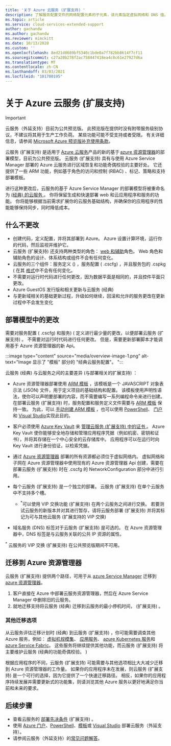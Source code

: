 ```yaml
---
title: '关于 Azure 云服务 (扩展支持) '
description: 了解服务配置文件的网络配置元素的子元素，该元素指定虚拟网络和 DNS 值。
ms.topic: article
ms.service: cloud-services-extended-support
author: gachandw
ms.author: gachandw
ms.reviewer: mimckitt
ms.date: 10/13/2020
ms.custom: ''
ms.openlocfilehash: 8ed21d8689bf5340c1bde0a7f782bb8614f7cf11
ms.sourcegitcommit: c27a20b278f2ac758447418ea4c8c61e27927d6a
ms.translationtype: MT
ms.contentlocale: zh-CN
ms.lasthandoff: 03/03/2021
ms.locfileid: "101700195"
---
```

# <a name="about-azure-cloud-services-extended-support"></a>关于 Azure 云服务 (扩展支持) 

> [!IMPORTANT]
> 云服务（外延支持）目前为公共预览版。
> 此预览版在提供时没有附带服务级别协议，不建议将其用于生产工作负荷。 某些功能可能不受支持或者受限。 有关详细信息，请参阅 [Microsoft Azure 预览版补充使用条款](https://azure.microsoft.com/support/legal/preview-supplemental-terms/)。

云服务 (扩展支持) 是适用于 [Azure 云服务](https://azure.microsoft.com/services/cloud-services/)产品的新的基于 [azure 资源管理器](../azure-resource-manager/management/overview.md)的部署模型，目前为公共预览版。 云服务 (扩展支持) 具有与使用 Azure Service Manager 部署的 Azure 云服务进行区域恢复和功能奇偶校验的主要好处。 它还提供了一些 ARM 功能，例如基于角色的访问和控制 (RBAC) 、标记、策略和支持部署模板。  

进行这种更改后，云服务的基于 Azure Service Manager 的部署模型将被重命名为 [ (经典) 的云服务 ](../cloud-services/cloud-services-choose-me.md)。 你将保留生成和快速部署 web 和云应用程序和服务的功能。 你将能够根据当前需求扩展你的云服务基础结构，并确保你的应用程序的性能能够保持同步，同时降低成本。  

## <a name="what-does-not-change"></a>什么不更改 
- 创建代码，定义配置，并将其部署到 Azure。 Azure 设置计算环境，运行你的代码，然后监视并维护它。
- 云服务 (扩展支持) 还支持两种类型的角色： [web 和辅助](../cloud-services/cloud-services-choose-me.md)角色。 Web 角色和辅助角色的设计、体系结构或组件不会有任何变化。 
- 云服务的三个组件：服务定义 () ，服务配置 ( .cscfg) ，并且服务包的 .cspkg ( 在其 [格式](cloud-services-model-and-package.md)中不会有任何变化。 
- 不需要对运行时代码进行任何更改，因为数据平面是相同的，并且控件平面只更改。 
- Azure GuestOS 发行版和相关更新与云服务 (经典) 
- 与更新域相关的基础更新过程，升级如何继续，回滚和允许的服务更改在更新过程中不会发生变化

## <a name="changes-in-deployment-model"></a>部署模型中的更改

需要对服务配置 ( .cscfg) 和服务)  ( 定义进行最少量的更改，以便部署云服务 (扩展支持) 。 不需要对运行时代码进行任何更改。 但是，需要更新部署脚本才能调用基于 Azure 资源管理器的新 Api。 

:::image type="content" source="media/overview-image-1.png" alt-text="Image 显示了 &quot;模板&quot; 部分的 &quot;经典云服务配置&quot;。 ":::

云服务 (经典) 与云服务之间的主要差异 (与部署相关的扩展支持) ： 

- Azure 资源管理器部署使用 [ARM 模板](../azure-resource-manager/templates/overview.md) ，该模板是一个 JAVASCRIPT 对象表示法 (JSON) 文件，用于定义项目的基础结构和配置。 该模板使用声明性语法，使你可以声明要部署的内容，而不需要编写一系列编程命令来进行创建。 在部署云服务 (扩展支持) 时，服务配置和服务定义文件需要与 [ARM 模板](../azure-resource-manager/templates/overview.md) 保持一致。 为此，可以 [手动创建 ARM 模板](deploy-template.md) ，也可以使用 [PowerShell](deploy-powershell.md)、 [门户](deploy-portal.md) 和 [Visual Studio](deploy-visual-studio.md)实现此目的。  

- 客户必须使用 [Azure Key Vault](../key-vault/general/overview.md) 来 [管理云服务 (扩展支持) 中的证书 ](certificates-and-key-vault.md)。 Azure Key Vault 使你能够安全地存储和管理应用程序凭据（例如机密、密钥和证书），并将其存储在一个中心安全的云存储库中。 应用程序可以在运行时向 Key Vault 进行身份验证，以检索凭据。 

- 通过 [Azure 资源管理器](../azure-resource-manager/templates/overview.md) 部署的所有资源都必须位于虚拟网络内。 虚拟网络和子网在 Azure 资源管理器中使用现有的 Azure 资源管理器 Api 创建，需要在部署云服务 (扩展支持) 时在 .cscfg 的 NetworkConfiguration 部分中进行引用。   

- 每个云服务 (扩展支持) 是一个独立的部署。 云服务 (扩展支持) 在单个云服务中不支持多个槽。  
    - <sup>*</sup>可以使用 VIP 交换功能 (扩展支持) 在两个云服务之间进行交换。 若要测试云服务的新版本并对其进行暂存，请将云服务部署 (扩展支持) 并将其标记为可与其他云服务 (扩展支持的 VIP 交换)   

- 域名服务 (DNS) 标签对于云服务 (扩展支持) 是可选的。 在 Azure 资源管理器中，DNS 标签是与云服务关联的公共 IP 资源的属性。 


<sup>*</sup> 云服务的 VIP 交换 (扩展支持) 在公共预览版期间不可用。  

## <a name="migration-to-azure-resource-manager"></a>迁移到 Azure 资源管理器

云服务 (扩展支持) 提供两个路径，可用于从 [azure Service Manager](/powershell/azure/servicemanagement/overview?preserve-view=true&view=azuresmps-4.0.0) 迁移到 [azure 资源管理器](../azure-resource-manager/management/overview.md)。 
1) 客户直接在 Azure 中部署云服务资源管理器，然后在 Azure Service Manager 中删除旧的云服务。 
2) 就地迁移支持将云服务 (经典) 迁移到云服务的最小停机时间， (扩展支持) 。 

### <a name="additional-migration-options"></a>其他迁移选项

从云服务评估迁移计划时 (经典) 到云服务 (扩展支持) ，你可能需要调查其他 Azure 服务，例如： [虚拟机规模集](../virtual-machine-scale-sets/overview.md)、 [应用服务](../app-service/overview.md)、 [azure Kubernetes 服务](../aks/intro-kubernetes.md)和 [azure Service Fabric](../service-fabric/service-fabric-overview.md)。 这些服务将继续提供其他功能，而云服务 (扩展支持) 将主要维护云服务 (经典的功能奇偶校验。 )  

根据应用程序的不同，云服务 (扩展支持) 可能需要与其他选项相比大大减少迁移到 Azure 资源管理器的工作量。 如果你的应用程序未在发展，则云服务 (扩展支持) 是一个可行的选择，因为它提供了一个快速迁移路径。 相反，如果你的应用程序持续发展并需要更新式的功能集，则请浏览其他 Azure 服务以更好地满足你当前和未来的要求。 

## <a name="next-steps"></a>后续步骤
- 查看云服务的 [部署先决条件](deploy-prerequisite.md) (扩展支持) 。
- 使用 [Azure 门户](deploy-portal.md)、[PowerShell](deploy-powershell.md)、[模板](deploy-template.md)或 [Visual Studio](deploy-visual-studio.md) 部署云服务（外延支持）。
- 请参阅云服务（外延支持）的[常见问题解答](faq.md)。